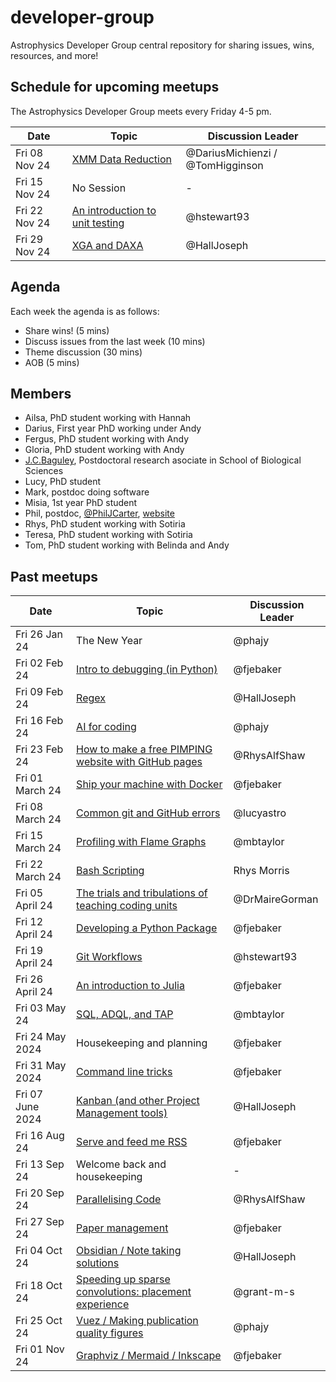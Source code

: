 # developer-group

Astrophysics Developer Group central repository for sharing issues, wins, resources, and more!

## Schedule for upcoming meetups

The Astrophysics Developer Group meets every Friday 4-5 pm.

| Date          | Topic                                                                                               | Discussion Leader                |
| ------------- | --------------------------------------------------------------------------------------------------- | -------------------------------- |
| Fri 08 Nov 24 | [XMM Data Reduction](https://github.com/astro-group-bristol/developer-group/issues/69)              | @DariusMichienzi / @TomHigginson |
| Fri 15 Nov 24 | No Session                                                                                          | -                                |
| Fri 22 Nov 24 | [An introduction to unit testing](https://github.com/astro-group-bristol/developer-group/issues/34) | @hstewart93                      |
| Fri 29 Nov 24 | [XGA and DAXA](https://github.com/astro-group-bristol/developer-group/issues/70)                    | @HallJoseph                      |

## Agenda

Each week the agenda is as follows:

- Share wins! (5 mins)
- Discuss issues from the last week (10 mins)
- Theme discussion (30 mins)
- AOB (5 mins)

## Members

- Ailsa, PhD student working with Hannah
- Darius, First year PhD working under Andy
- Fergus, PhD student working with Andy
- Gloria, PhD student working with Andy
- [J.C.Baguley](https://research-information.bris.ac.uk/en/persons/cale-baguley-2), Postdoctoral research asociate in School of Biological Sciences
- Lucy, PhD student
- Mark, postdoc doing software
- Misia, 1st year PhD student
- Phil, postdoc, [@PhilJCarter](https://github.com/PhilJCarter), [website](https://philipjcarter.com)
- Rhys, PhD student working with Sotiria
- Teresa, PhD student working with Sotiria
- Tom, PhD student working with Belinda and Andy

## Past meetups

| Date             | Topic                                                                                                                     | Discussion Leader |
| ---------------- | ------------------------------------------------------------------------------------------------------------------------- | ----------------- |
| Fri 26 Jan 24    | The New Year                                                                                                              | @phajy            |
| Fri 02 Feb 24    | [Intro to debugging (in Python)](https://github.com/astro-group-bristol/developer-group/issues/13)                        | @fjebaker         |
| Fri 09 Feb 24    | [Regex](https://github.com/astro-group-bristol/developer-group/issues/14)                                                 | @HallJoseph       |
| Fri 16 Feb 24    | [AI for coding](https://github.com/astro-group-bristol/developer-group/issues/16)                                         | @phajy            |
| Fri 23 Feb 24    | [How to make a free PIMPING website with GitHub pages](https://github.com/astro-group-bristol/developer-group/issues/12)  | @RhysAlfShaw      |
| Fri 01 March 24  | [Ship your machine with Docker](https://github.com/astro-group-bristol/developer-group/issues/18)                         | @fjebaker         |
| Fri 08 March 24  | [Common git and GitHub errors](https://github.com/astro-group-bristol/developer-group/issues/20)                          | @lucyastro        |
| Fri 15 March 24  | [Profiling with Flame Graphs](https://github.com/astro-group-bristol/developer-group/issues/19)                           | @mbtaylor         |
| Fri 22 March 24  | [Bash Scripting](https://github.com/astro-group-bristol/developer-group/issues/23)                                        | Rhys Morris       |
| Fri 05 April 24  | [The trials and tribulations of teaching coding units](https://github.com/astro-group-bristol/developer-group/issues/22)  | @DrMaireGorman    |
| Fri 12 April 24  | [Developing a Python Package](https://github.com/astro-group-bristol/developer-group/issues/24)                           | @fjebaker         |
| Fri 19 April 24  | [Git Workflows](https://github.com/astro-group-bristol/developer-group/issues/6)                                          | @hstewart93       |
| Fri 26 April 24  | [An introduction to Julia](https://github.com/astro-group-bristol/developer-group/issues/26)                              | @fjebaker         |
| Fri 03 May 24    | [SQL, ADQL, and TAP](https://github.com/astro-group-bristol/developer-group/issues/28)                                    | @mbtaylor         |
| Fri 24 May 2024  | Housekeeping and planning                                                                                                 | @fjebaker         |
| Fri 31 May 2024  | [Command line tricks](https://github.com/astro-group-bristol/developer-group/issues/43)                                   | @fjebaker         |
| Fri 07 June 2024 | [Kanban (and other Project Management tools)](https://github.com/astro-group-bristol/developer-group/issues/30)           | @HallJoseph       |
| Fri 16 Aug 24    | [Serve and feed me RSS](https://github.com/astro-group-bristol/developer-group/issues/15)                                 | @fjebaker         |
| Fri 13 Sep 24    | Welcome back and housekeeping                                                                                             | -                 |
| Fri 20 Sep 24    | [Parallelising Code](https://github.com/astro-group-bristol/developer-group/issues/17)                                    | @RhysAlfShaw      |
| Fri 27 Sep 24    | [Paper management](https://github.com/astro-group-bristol/developer-group/issues/62)                                      | @fjebaker         |
| Fri 04 Oct 24    | [Obsidian / Note taking solutions](https://github.com/astro-group-bristol/developer-group/issues/44)                      | @HallJoseph       |
| Fri 18 Oct 24    | [Speeding up sparse convolutions: placement experience](https://github.com/astro-group-bristol/developer-group/issues/65) | @grant-m-s        |
| Fri 25 Oct 24    | [Vuez / Making publication quality figures](https://github.com/astro-group-bristol/developer-group/issues/45)             | @phajy            |
| Fri 01 Nov 24    | [Graphviz / Mermaid / Inkscape](https://github.com/astro-group-bristol/developer-group/issues/68)                         | @fjebaker         |
